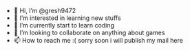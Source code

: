 - 👋 Hi, I’m @gresh9472
- 👀 I’m interested in learning new stuffs
- 🌱 I’m currently start to learn coding
- 💞️ I’m looking to collaborate on anything about games 
- 📫 How to reach me :( sorry soon i will publish my mail here

<!---
gresh9472/gresh9472 is a ✨ special ✨ repository because its `README.md` (this file) appears on your GitHub profile.
You can click the Preview link to take a look at your changes.
--->
